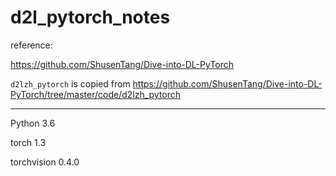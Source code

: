# d2l_pytorch_notes

reference:

https://github.com/ShusenTang/Dive-into-DL-PyTorch

`d2lzh_pytorch` is copied from https://github.com/ShusenTang/Dive-into-DL-PyTorch/tree/master/code/d2lzh_pytorch

---

Python 3.6

torch 1.3

torchvision 0.4.0

